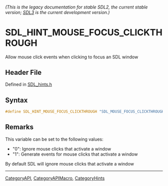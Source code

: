 ###### (This is the legacy documentation for stable SDL2, the current stable version; [SDL3](https://wiki.libsdl.org/SDL3/) is the current development version.)
# SDL_HINT_MOUSE_FOCUS_CLICKTHROUGH

Allow mouse click events when clicking to focus an SDL window

## Header File

Defined in [SDL_hints.h](https://github.com/libsdl-org/SDL/blob/SDL2/include/SDL_hints.h)

## Syntax

```c
#define SDL_HINT_MOUSE_FOCUS_CLICKTHROUGH "SDL_MOUSE_FOCUS_CLICKTHROUGH"
```

## Remarks

This variable can be set to the following values:

- "0": Ignore mouse clicks that activate a window
- "1": Generate events for mouse clicks that activate a window

By default SDL will ignore mouse clicks that activate a window

----
[CategoryAPI](CategoryAPI), [CategoryAPIMacro](CategoryAPIMacro), [CategoryHints](CategoryHints)

